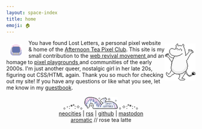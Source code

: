 ```yaml
---
layout: space-index
title: home
emoji: 🏠
---
```

<img src="/graphics/site_buttons/LostLetters32x32.gif" title="If you want to use this 32x32px button to link back to my site, please download and host the image yourself, thanks!" align="left" style="margin: 11px 17px 0 10px;" >
<img src="/graphics/adoptables/dancing-moomin-lostletters.png" style="margin: 10px 0 0 0;" align="right" title="you can adopt me from this site!" width="82px"/>
You have found Lost Letters, a personal pixel website & home of the <a href="/afternoontea/">Afternoon Tea Pixel Club</a>. 
This site is my small contribution to the 
<a target="_blank" href="https://thoughts.melonking.net/guides/introduction-to-the-web-revival-1-what-is-the-web-revival">
    web revival movement
</a> 
and an homage to 
<a target="_blank" href="https://zine.yesterweb.org/issue-00/index.php?page=8">
    pixel playgrounds
</a> 
and communities of the early 2000s. 
I'm just another queer, nostalgic girl in her late 20s, figuring out CSS/HTML again. 
 Thank you so much for checking out my site! 
If you have any questions or like what you see, let me 
know in my <a target="_blank" href="http://users.smartgb.com/g/g.php?a=s&i=g19-00587-ce">guestbook</a>. 
<center>
    <br>
    ｡･:*˚:✧｡ 
    <img src="/graphics/site_buttons/LostLetters88x31.gif" title="If you want to use this 88x31px button to link back to my site, please download and host the image yourself, thanks!">
     ｡✧:˚*:･｡
    <br>
    <a target="_blank" href="https://neocities.org/site/lostletters">neocities</a> | 
    <a target="_blank" href="https://lostletters.neocities.org/feed.xml">rss</a> | 
    <a target="_blank" href="https://github.com/toritried/lostletters">github</a> | 
    <a target="_blank" href="https://social.yesterweb.org/@lostletters" rel="me">mastodon</a>
    <br>
    <a target="_blank" href="http://aromatic.wings.nu/">aromatic</a> // rose tea latte
</center>